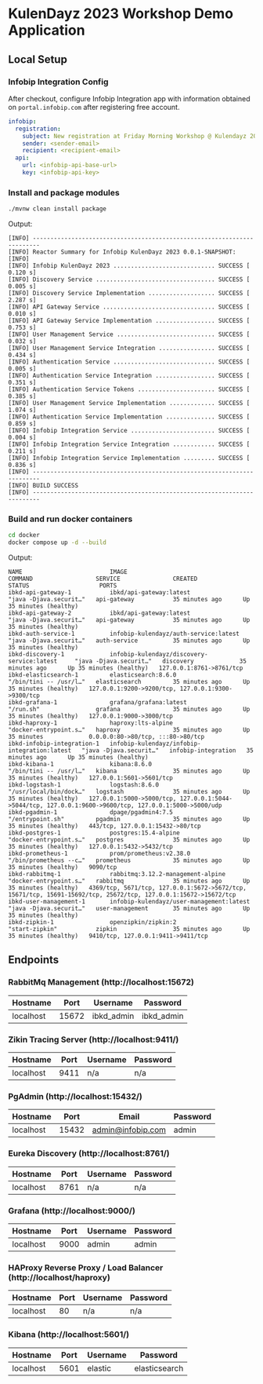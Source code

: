 # KulenDayz 2023 Workshop Demo Application

## Local Setup

### Infobip Integration Config

After checkout, configure Infobip Integration app with information obtained on `portal.infobip.com` after registering free account.

```yaml
infobip:
  registration:
    subject: New registration at Friday Morning Workshop @ Kulendayz 2023
    sender: <sender-email>
    recipient: <recipient-email>
  api:
    url: <infobip-api-base-url>
    key: <infobip-api-key>
```

### Install and package modules
```bash
./mvnw clean install package
```
Output:
```
[INFO] ------------------------------------------------------------------------
[INFO] Reactor Summary for Infobip KulenDayz 2023 0.0.1-SNAPSHOT:
[INFO] 
[INFO] Infobip KulenDayz 2023 ............................. SUCCESS [  0.120 s]
[INFO] Discovery Service .................................. SUCCESS [  0.005 s]
[INFO] Discovery Service Implementation ................... SUCCESS [  2.287 s]
[INFO] API Gateway Service ................................ SUCCESS [  0.010 s]
[INFO] API Gateway Service Implementation ................. SUCCESS [  0.753 s]
[INFO] User Management Service ............................ SUCCESS [  0.032 s]
[INFO] User Management Service Integration ................ SUCCESS [  0.434 s]
[INFO] Authentication Service ............................. SUCCESS [  0.005 s]
[INFO] Authentication Service Integration ................. SUCCESS [  0.351 s]
[INFO] Authentication Service Tokens ...................... SUCCESS [  0.385 s]
[INFO] User Management Service Implementation ............. SUCCESS [  1.074 s]
[INFO] Authentication Service Implementation .............. SUCCESS [  0.859 s]
[INFO] Infobip Integration Service ........................ SUCCESS [  0.004 s]
[INFO] Infobip Integration Service Integration ............ SUCCESS [  0.211 s]
[INFO] Infobip Integration Service Implementation ......... SUCCESS [  0.836 s]
[INFO] ------------------------------------------------------------------------
[INFO] BUILD SUCCESS
[INFO] ------------------------------------------------------------------------
```

### Build and run docker containers
```bash
cd docker
docker compose up -d --build
```
Output:
```
NAME                         IMAGE                                          COMMAND                  SERVICE               CREATED             STATUS                    PORTS
ibkd-api-gateway-1           ibkd/api-gateway:latest                        "java -Djava.securit…"   api-gateway           35 minutes ago      Up 35 minutes (healthy)   
ibkd-api-gateway-2           ibkd/api-gateway:latest                        "java -Djava.securit…"   api-gateway           35 minutes ago      Up 35 minutes (healthy)   
ibkd-auth-service-1          infobip-kulendayz/auth-service:latest          "java -Djava.securit…"   auth-service          35 minutes ago      Up 35 minutes (healthy)   
ibkd-discovery-1             infobip-kulendayz/discovery-service:latest     "java -Djava.securit…"   discovery             35 minutes ago      Up 35 minutes (healthy)   127.0.0.1:8761->8761/tcp
ibkd-elasticsearch-1         elasticsearch:8.6.0                            "/bin/tini -- /usr/l…"   elasticsearch         35 minutes ago      Up 35 minutes (healthy)   127.0.0.1:9200->9200/tcp, 127.0.0.1:9300->9300/tcp
ibkd-grafana-1               grafana/grafana:latest                         "/run.sh"                grafana               35 minutes ago      Up 35 minutes (healthy)   127.0.0.1:9000->3000/tcp
ibkd-haproxy-1               haproxy:lts-alpine                             "docker-entrypoint.s…"   haproxy               35 minutes ago      Up 35 minutes             0.0.0.0:80->80/tcp, :::80->80/tcp
ibkd-infobip-integration-1   infobip-kulendayz/infobip-integration:latest   "java -Djava.securit…"   infobip-integration   35 minutes ago      Up 35 minutes (healthy)   
ibkd-kibana-1                kibana:8.6.0                                   "/bin/tini -- /usr/l…"   kibana                35 minutes ago      Up 35 minutes (healthy)   127.0.0.1:5601->5601/tcp
ibkd-logstash-1              logstash:8.6.0                                 "/usr/local/bin/dock…"   logstash              35 minutes ago      Up 35 minutes (healthy)   127.0.0.1:5000->5000/tcp, 127.0.0.1:5044->5044/tcp, 127.0.0.1:9600->9600/tcp, 127.0.0.1:5000->5000/udp
ibkd-pgadmin-1               dpage/pgadmin4:7.5                             "/entrypoint.sh"         pgadmin               35 minutes ago      Up 35 minutes (healthy)   443/tcp, 127.0.0.1:15432->80/tcp
ibkd-postgres-1              postgres:15.4-alpine                           "docker-entrypoint.s…"   postgres              35 minutes ago      Up 35 minutes (healthy)   127.0.0.1:5432->5432/tcp
ibkd-prometheus-1            prom/prometheus:v2.38.0                        "/bin/prometheus --c…"   prometheus            35 minutes ago      Up 35 minutes (healthy)   9090/tcp
ibkd-rabbitmq-1              rabbitmq:3.12.2-management-alpine              "docker-entrypoint.s…"   rabbitmq              35 minutes ago      Up 35 minutes (healthy)   4369/tcp, 5671/tcp, 127.0.0.1:5672->5672/tcp, 15671/tcp, 15691-15692/tcp, 25672/tcp, 127.0.0.1:15672->15672/tcp
ibkd-user-management-1       infobip-kulendayz/user-management:latest       "java -Djava.securit…"   user-management       35 minutes ago      Up 35 minutes (healthy)   
ibkd-zipkin-1                openzipkin/zipkin:2                            "start-zipkin"           zipkin                35 minutes ago      Up 35 minutes (healthy)   9410/tcp, 127.0.0.1:9411->9411/tcp
```

## Endpoints
### RabbitMq Management (http://localhost:15672)
| Hostname  | Port | Username   | Password   |
|-----------|----|------------|------------|
| localhost | 15672   | ibkd_admin | ibkd_admin |

### Zikin Tracing Server (http://localhost:9411/)
| Hostname  | Port | Username | Password |
|-----------|------|----------|----------|
| localhost | 9411 | n/a      | n/a      |

### PgAdmin (http://localhost:15432/)
| Hostname  | Port | Email             | Password |
|-----------|------|-------------------|----------|
| localhost | 15432 | admin@infobip.com | admin    |

### Eureka Discovery (http://localhost:8761/)
| Hostname  | Port | Username | Password |
|-----------|------|----------|----------|
| localhost | 8761 | n/a      | n/a      |

### Grafana (http://localhost:9000/)
| Hostname  | Port | Username | Password |
|-----------|------|----------|----------|
| localhost | 9000 | admin    | admin    |

### HAProxy Reverse Proxy / Load Balancer (http://localhost/haproxy)
| Hostname  | Port | Username | Password |
|-----------|------|----------|----------|
| localhost | 80   | n/a      | n/a      |

### Kibana (http://localhost:5601/)
| Hostname  | Port | Username | Password      |
|-----------|------|----------|---------------|
| localhost | 5601 | elastic  | elasticsearch |

